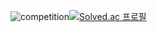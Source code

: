 
![competition](https://road-to-kaggle-grandmaster.vercel.app/api/badges/ASPrime/competition/light)[![Solved.ac
프로필](http://mazassumnida.wtf/api/v2/generate_badge?boj=kyw6541)](https://solved.ac/kyw6541)

